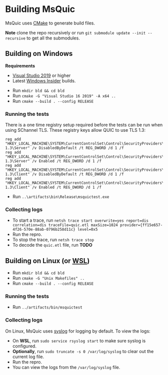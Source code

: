 # Building MsQuic

MsQuic uses [CMake](https://cmake.org/) to generate build files.

**Note** clone the repo recursively or run `git submodule update --init --recursive`
to get all the submodules.

## Building on Windows

**Requirements**
  * [Visual Studio 2019](https://www.visualstudio.com/vs/) or higher
  * Latest [Windows Insider](https://insider.windows.com/en-us/) builds.

- Run `mkdir bld && cd bld`
- Run `cmake -G "Visual Studio 16 2019" -A x64 ..`
- Run `cmake --build . --config RELEASE`

### Running the tests

There is a one time registry setup required before the tests can be run when using
SChannel TLS. These registry keys allow QUIC to use TLS 1.3:
```
reg add "HKEY_LOCAL_MACHINE\SYSTEM\CurrentControlSet\Control\SecurityProviders\SCHANNEL\Protocols\TLS 1.3\Server" /v DisabledByDefault /t REG_DWORD /d 1 /f
reg add "HKEY_LOCAL_MACHINE\SYSTEM\CurrentControlSet\Control\SecurityProviders\SCHANNEL\Protocols\TLS 1.3\Server" /v Enabled /t REG_DWORD /d 1 /f
reg add "HKEY_LOCAL_MACHINE\SYSTEM\CurrentControlSet\Control\SecurityProviders\SCHANNEL\Protocols\TLS 1.3\Client" /v DisabledByDefault /t REG_DWORD /d 1 /f
reg add "HKEY_LOCAL_MACHINE\SYSTEM\CurrentControlSet\Control\SecurityProviders\SCHANNEL\Protocols\TLS 1.3\Client" /v Enabled /t REG_DWORD /d 1 /f
```

- Run `..\artifacts\bin\Release\msquictest.exe`

### Collecting logs

- To start a trace, run `netsh trace start overwrite=yes report=dis correlation=dis traceFile=quic.etl maxSize=1024 provider={ff15e657-4f26-570e-88ab-0796b258d11c} level=0x5`
- Run the repro.
- To stop the trace, run `netsh trace stop`
- To decode the `quic.etl` file, run **TODO**

## Building on Linux (or [WSL](https://docs.microsoft.com/en-us/windows/wsl/wsl2-install))

- Run `mkdir bld && cd bld`
- Run `cmake -G "Unix Makefiles" ..`
- Run `cmake --build . --config RELEASE`

### Running the tests

- Run `../artifacts/bin/msquictest`

### Collecting logs

On Linux, MsQuic uses [syslog](http://man7.org/linux/man-pages/man3/syslog.3.html) for logging by default. To view the logs:

- On **WSL**, run `sudo service rsyslog start` to make sure syslog is configured.
- **Optionally**, run `sudo truncate -s 0 /var/log/syslog` to clear out the current log file.
- Run the repro.
- You can view the logs from the `/var/log/syslog` file.
